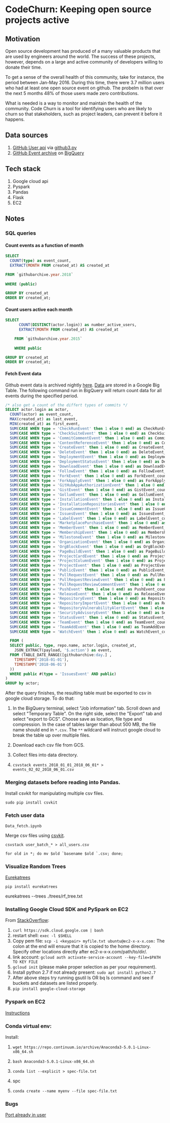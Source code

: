 # CodeChurn: Keeping open source projects active

## Motivation 
Open source development has produced of a many valuable products that are used by engineers around the world. The success of these projects, however, depends on a large and active community of developers willing to donate their time. 

To get a sense of the overall health of this community, take for instance, the period between Jan-May 2016. During this time, there were 3.7 million users who had at least one open source event on github. The probelm is that over the next 5 months 48% of those users made zero contributions.

What is needed is a way to monitor and maintain the health of the community. Code Churn is a tool for identifying users who are likely to churn so that stakeholders, such as project leaders, can prevent it before it happens.


## Data sources

1. [GitHub User api](https://developer.github.com/v3/) via [github3.py](https://github.com/sigmavirus24/github3.py)
2. [GitHub Event archive](http://www.gharchive.org/) on [BigQuery](https://bigquery.cloud.google.com/welcome)

## Tech stack

1. Google cloud api
2. Pyspark
3. Pandas
4. Flask
5. EC2

## Notes

### SQL queries
#### Count events as a function of month

```sql
SELECT  
  COUNT(type) as event_count,
  EXTRACT(MONTH FROM created_at) AS created_at

FROM `githubarchive.year.2018`
   
WHERE (public)

GROUP BY created_at
ORDER BY created_at;
```

#### Count users active each month

```sql
SELECT  
      COUNT(DISTINCT(actor.login)) as number_active_users,
      EXTRACT(MONTH FROM created_at) AS created_at

    FROM `githubarchive.year.2015`
    
    WHERE public

GROUP BY created_at
ORDER BY created_at;
```

#### Fetch Event data

Github event data is archived nightly [here](http://www.gharchive.org/). [Data](https://bigquery.cloud.google.com/table/githubarchive:day.) are stored in a Google Big Table. The following command run in BigQuery will return count data for all events during the specified period.

```sql
/* also get a count of the differt types of commits */
SELECT actor.login as actor, 
  COUNT(actor) as event_count, 
  MAX(created_at) as last_event, 
  MIN(created_at) as first_event,
  SUM(CASE WHEN type = 'CheckRunEvent' then 1 else 0 end) as CheckRunEvent_count,
  SUM(CASE WHEN type = 'CheckSuiteEvent' then 1 else 0 end) as CheckSuiteEvent_count,
  SUM(CASE WHEN type = 'CommitCommentEvent' then 1 else 0 end) as CommitCommentEvent_count,
  SUM(CASE WHEN type = 'ContentReferenceEvent' then 1 else 0 end) as ContentReferenceEvent_count,
  SUM(CASE WHEN type = 'CreateEvent' then 1 else 0 end) as CreateEvent_count,
  SUM(CASE WHEN type = 'DeleteEvent' then 1 else 0 end) as DeleteEvent_count,
  SUM(CASE WHEN type = 'DeploymentEvent' then 1 else 0 end) as DeploymentEvent_count,
  SUM(CASE WHEN type = 'DeploymentStatusEvent' then 1 else 0 end) as DeploymentStatusEvent_count,
  SUM(CASE WHEN type = 'DownloadEvent' then 1 else 0 end) as DownloadEvent_count,
  SUM(CASE WHEN type = 'FollowEvent' then 1 else 0 end) as FollowEvent_count,
  SUM(CASE WHEN type = 'ForkEvent' then 1 else 0 end) as ForkEvent_count,
  SUM(CASE WHEN type = 'ForkApplyEvent' then 1 else 0 end) as ForkApplyEvent_count,
  SUM(CASE WHEN type = 'GitHubAppAuthorizationEvent' then 1 else 0 end) asGitHubAppAuthorizationEvent_count,
  SUM(CASE WHEN type = 'GistEvent' then 1 else 0 end) as GistEvent_count,
  SUM(CASE WHEN type = 'GollumEvent' then 1 else 0 end) as GollumEvent_count,
  SUM(CASE WHEN type = 'InstallationEvent' then 1 else 0 end) as InstallationEvent_count,
  SUM(CASE WHEN type = 'InstallationRepositoriesEvent' then 1 else 0 end) as InstallationRepositoriesEvent_count,
  SUM(CASE WHEN type = 'IssueCommentEvent' then 1 else 0 end) as IssueCommentEvent_count,
  SUM(CASE WHEN type = 'IssuesEvent' then 1 else 0 end) as IssuesEvent_count,
  SUM(CASE WHEN type = 'LabelEvent' then 1 else 0 end) as LabelEvent_count,
  SUM(CASE WHEN type = 'MarketplacePurchaseEvent' then 1 else 0 end) as MarketplacePurchaseEvent_count,
  SUM(CASE WHEN type = 'MemberEvent' then 1 else 0 end) as MemberEvent_count,
  SUM(CASE WHEN type = 'MembershipEvent' then 1 else 0 end) as MembershipEvent_count,
  SUM(CASE WHEN type = 'MilestoneEvent' then 1 else 0 end) as MilestoneEvent_count,
  SUM(CASE WHEN type = 'OrganizationEvent' then 1 else 0 end) as OrganizationEvent_count,
  SUM(CASE WHEN type = 'OrgBlockEvent' then 1 else 0 end) as OrgBlockEvent_count,
  SUM(CASE WHEN type = 'PageBuildEvent' then 1 else 0 end) as PageBuildEvent_count,
  SUM(CASE WHEN type = 'ProjectCardEvent' then 1 else 0 end) as ProjectCardEvent_count,
  SUM(CASE WHEN type = 'ProjectColumnEvent' then 1 else 0 end) as ProjectColumnEvent_count,
  SUM(CASE WHEN type = 'ProjectEvent' then 1 else 0 end) as ProjectEvent_count,
  SUM(CASE WHEN type = 'PublicEvent' then 1 else 0 end) as PublicEvent_count,
  SUM(CASE WHEN type = 'PullRequestEvent' then 1 else 0 end) as PullRequestEvent_count,
  SUM(CASE WHEN type = 'PullRequestReviewEvent' then 1 else 0 end) as PullRequestReviewEvent_count,
  SUM(CASE WHEN type = 'PullRequestReviewCommentEvent' then 1 else 0 end) as PullRequestReviewCommentEvent_count,
  SUM(CASE WHEN type = 'PushEvent' then 1 else 0 end) as PushEvent_count,
  SUM(CASE WHEN type = 'ReleaseEvent' then 1 else 0 end) as ReleaseEvent_count,
  SUM(CASE WHEN type = 'RepositoryEvent' then 1 else 0 end) as RepositoryEvent_count,
  SUM(CASE WHEN type = 'RepositoryImportEvent' then 1 else 0 end) as RepositoryImportEvent_count,
  SUM(CASE WHEN type = 'RepositoryVulnerabilityAlertEvent' then 1 else 0 end) as RepositoryVulnerabilityAlertEvent_count,
  SUM(CASE WHEN type = 'SecurityAdvisoryEvent' then 1 else 0 end) as SecurityAdvisoryEvent_count,
  SUM(CASE WHEN type = 'StatusEvent' then 1 else 0 end) as StatusEvent_count,
  SUM(CASE WHEN type = 'TeamEvent' then 1 else 0 end) as TeamEvent_count,
  SUM(CASE WHEN type = 'TeamAddEvent' then 1 else 0 end) as TeamAddEvent_count,
  SUM(CASE WHEN type = 'WatchEvent' then 1 else 0 end) as WatchEvent_count,

  FROM (
  SELECT public, type, repo.name, actor.login, created_at,
    JSON_EXTRACT(payload, '$.action') as event, 
  FROM (TABLE_DATE_RANGE([githubarchive:day.] , 
    TIMESTAMP('2018-01-01'), 
    TIMESTAMP('2018-06-01')
  )) 
  WHERE public #(type = 'IssuesEvent' AND public)
)
GROUP by actor;

```

After the query finishes, the resulting table must be exported to csv in google cloud storage. To do that:

1. In the BigQuery terminal, select "Job information" tab. Scroll down and select "Temporary Table". On the right side, select the "Export" tab and select "export to GCS". Choose save as location, file type and compression. In the case of tables larger than about 500 MB, the file name should end in `*.csv`. The `**` wildcard will instruct google cloud to break the table up over multiple files. 

2. Download each csv file from GCS.

3. Collect files into data directory.

4. `csvstack events_2018_01_01_2018_06_01* > events_02_02_2018_06_01.csv`

### Merging datasets before reading into Pandas.

Install csvkit for manipulating multiple csv files.
```
sudo pip install csvkit
```

### Fetch user data

`Data_fetch.ipynb`

Merge csv files using [csvkit](https://csvkit.readthedocs.io/en/1.0.2/).
```
csvstack user_batch_* > all_users.csv
```

```
for old in *; do mv $old `basename $old `.csv; done;
```


### Visualize Random Trees
[Eurekatrees](https://github.com/ChuckWoodraska/EurekaTrees)
```
pip install eurekatrees
```
eurekatrees --trees ./trees/rf_tree.txt 


### Installing Google Cloud SDK and PySpark on EC2

From [StackOverflow](https://stackoverflow.com/questions/44368263/install-google-cloud-sdk-on-aws-ec2):

1. `curl https://sdk.cloud.google.com | bash` 
2. restart shell: `exec -l $SHELL`
3. Copy pem file: `scp -i <keypair> myfile.txt ubuntu@ec2-x-x-x.com:` The colon at the end will ensure that it is copied to the home directory. Specify other locations directly after ec2-x-x-x.com/path/to/dir/. 
4. link account: `gcloud auth activate-service-account --key-file=$PATH TO KEY FILE` 
5. `gcloud init` (please make proper selection as per your requirement).
6. Install python 2.7 if not already present: `sudo apt install python2.7`
7. After above steps try running gsutil ls OR bq ls command and see if buckets and datasets are listed properly.
8. `pip install google-cloud-storage`

### Pyspark on EC2

[Instructions](https://medium.com/@josemarcialportilla/getting-spark-python-and-jupyter-notebook-running-on-amazon-ec2-dec599e1c297)

### Conda virtual env:

 Install: 
 1. `wget https://repo.continuum.io/archive/Anaconda3-5.0.1-Linux-x86_64.sh`
 2.  `bash Anaconda3-5.0.1-Linux-x86_64.sh`
 

1. `conda list --explicit > spec-file.txt`
2. spc 
3. `conda create --name myenv --file spec-file.txt`


### Bugs

[Port already in user](https://stackoverflow.com/questions/34457981/trying-to-run-flask-app-gives-address-already-in-use)
